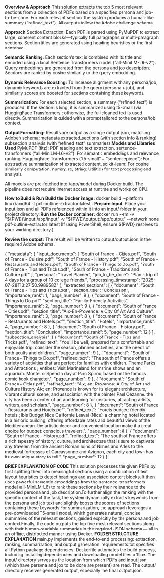 **Overview & Approach**
This solution extracts the top 5 most relevant sections from a collection of PDFs based on a specified persona and job-to-be-done. For each relevant section, the system produces a human-like summary (“refined_text”). All outputs follow the Adobe challenge schema.

**Approach**
Section Extraction:
Each PDF is parsed using PyMuPDF to extract large, coherent content blocks—typically full paragraphs or multi-paragraph sections.
Section titles are generated using heading heuristics or the first sentence.

**Semantic Ranking:**
Each section’s text is combined with its title and encoded using a local Sentence Transformers model (“all-MiniLM-L6-v2”).
Query embeddings are generated from the persona and job description. Sections are ranked by cosine similarity to the query embedding.

**Dynamic Relevance Boosting:**
To increase alignment with any persona/job, dynamic keywords are extracted from the query (persona + job), and similarity scores are boosted for sections containing these keywords.

**Summarization:**
For each selected section, a summary (“refined_text”) is produced.
If the section is long, it is summarized using t5-small (via HuggingFace Transformers); otherwise, the full cleaned text is used directly. Summarization is guided with a prompt tailored to the persona/job context.

**Output Formatting:**
Results are output as a single output.json, matching Adobe’s schema:
metadata
extracted_sections (with section info & ranking)
subsection_analysis (with “refined_text” summaries)
**Models and Libraries Used**
PyMuPDF (fitz): PDF reading and text extraction.
sentence-transformers (“all-MiniLM-L6-v2”): For semantic embeddings and relevance ranking.
HuggingFace Transformers (“t5-small” + “sentencepiece”): For abstractive summarization of extracted content.
scikit-learn: For cosine similarity computation.
numpy, re, string: Utilities for text processing and analysis.

All models are pre-fetched into /app/model during Docker build.
The pipeline does not require internet access at runtime and works on CPU.

**How to Build & Run**
**Build the Docker image:**
docker build --platform linux/amd64 -t pdf-outline-extractor:latest .
**Prepare Input:**
Place your input.json and all PDFs referenced within it into an input/ folder in your project directory.
**Run the Docker container:**
docker run --rm -v "${PWD}\input:/app/input" -v "${PWD}\output:/app/output" --network none pdf-outline-extractor:latest
(If using PowerShell, ensure ${PWD} resolves to your working directory.)

**Review the output:**
The result will be written to output/output.json in the required Adobe schema.


{
  "metadata": {
    "input_documents": [
      "South of France - Cities.pdf",
      "South of France - Cuisine.pdf",
      "South of France - History.pdf",
      "South of France - Restaurants and Hotels.pdf",
      "South of France - Things to Do.pdf",
      "South of France - Tips and Tricks.pdf",
      "South of France - Traditions and Culture.pdf"
    ],
    "persona": "Travel Planner",
    "job_to_be_done": "Plan a trip of 4 days for a group of 10 college friends.",
    "processing_timestamp": "2025-07-28T13:27:50.998958Z"
  },
  "extracted_sections": [
    {
      "document": "South of France - Tips and Tricks.pdf",
      "section_title": "Conclusion",
      "importance_rank": 1,
      "page_number": 9
    },
    {
      "document": "South of France - Things to Do.pdf",
      "section_title": "Family-Friendly Activities",
      "importance_rank": 2,
      "page_number": 9
    },
    {
      "document": "South of France - Cities.pdf",
      "section_title": "Aix-En-Provence: A City Of Art And Culture",
      "importance_rank": 3,
      "page_number": 8
    },
    {
      "document": "South of France - Restaurants and Hotels.pdf",
      "section_title": "Hotels",
      "importance_rank": 4,
      "page_number": 8
    },
    {
      "document": "South of France - History.pdf",
      "section_title": "Conclusion",
      "importance_rank": 5,
      "page_number": 12
    }
  ],
  "subsection_analysis": [
    {
      "document": "South of France - Tips and Tricks.pdf",
      "refined_text": "You'll be well; prepared for a comfortable and enjoyable trip. consider the season, planned activities, and the needs of both adults and children.",
      "page_number": 9
    },
    {
      "document": "South of France - Things to Do.pdf",
      "refined_text": "The south of France offers a variety of activities that are perfect for families with children. Theme Parks and Attractions ; Antibes: Visit Marineland for marine shows and an aquarium. Monteux: Spend a day at Parc Spirou, based on the famous comic book character.",
      "page_number": 9
    },
    {
      "document": "South of France - Cities.pdf",
      "refined_text": "Aix; en; Provence: A City of Art and Culture History Aix; en; Provence is known for its elegant architecture, vibrant cultural scene, and association with the painter Paul Cézanne. the city has been a center of art and learning for centuries, attracting artists, writers, and scholars.",
      "page_number": 8
    },
    {
      "document": "South of France - Restaurants and Hotels.pdf",
      "refined_text": "Hotels budget; friendly hotels ; Ibis Budget Nice Californie Lenval (Nice): a charming hotel located in a historic building, offering affordable rates and beautiful views of the Mediterranean. the artistic decor and convenient location make it a great choice for budget; conscious travelers.",
      "page_number": 8
    },
    {
      "document": "South of France - History.pdf",
      "refined_text": "The south of France offers a rich tapestry of history, culture, and architecture that is sure to captivate any traveler. from the ancient Roman ruins of Nîmes and Arles to the medieval fortresses of Carcassonne and Avignon, each city and town has its own unique story to tell.",
      "page_number": 12
    }
  ]

**BRIEF EXPLANATION OF CODE**
This solution processes the given PDFs by first splitting them into meaningful sections using a combination of text layout heuristics to detect headings and associated content blocks. It then uses powerful semantic embeddings from the sentence-transformers model (all-MiniLM-L6) to rank these sections by their relevance to the provided persona and job description.To further align the ranking with the specific context of the task, the system dynamically extracts keywords from the persona and job text and slightly boosts the scores of sections containing these keywords.For summarization, the approach leverages a pre-downloaded T5-small model, which generates natural, concise summaries of the relevant sections, guided explicitly by the persona and job context.Finally, the code outputs the top five most relevant sections along with their human-readable summaries in the required JSON schema — all in an offline, distributed manner using Docker.
**FOLDER STRUCTURE EXPLANATION**
main.py implements the end-to-end processing: extraction, ranking, summarization, and output generation.
requirements.txt specifies all Python package dependencies.
Dockerfile automates the build process, including installing dependencies and downloading model files offline.
The input/ directory serves as the location from which PDFs and input.json (which have persona and job to be done are present) are read.
The output/ directory receives generated output, especially the final output.json.
